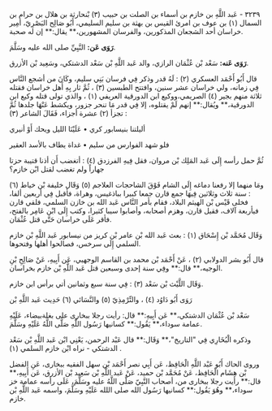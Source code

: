 ٣٢٣٩ - عَبد اللَّهِ بن خازم بن أسماء بن الصلت بن حبيب (٣) بْنحارثة بن هلال بن حرام بن السمال (١) بن عوف بن امرئ القيس بن بهثة بن سليم السليمي، أَبُو صَالِح البَصْرِيّ، أمِير خراسان أحد الشجعان المذكورين، والفرسان المشهورين،** يقال:** إن له صحبة.

**رَوَى عَن:** النَّبِيِّ صلى الله عليه وسَلَّمَ.

**رَوَى عَنه:** سَعْد بْن عُثْمَان الرازي، والد عَبد اللَّهِ بْن سَعْد الدشتكي، وسَعِيد بْن الأزرق.

قال أَبُو أَحْمَد العسكري (٢) : لَهُ قدر وذكر فِي فرسان بَنِي سليم، وكَانَ من أشجع النَّاس فِي زمانه، ولي خراسان عشر سنين، وافتتح الطبسين (٣) ، ثُمَّ ثار بِهِ أَهل خراسان فقتله ثلاثة منهم بجير (٤) الصريمي،ووكيع ابن الدورقية العريفي (١) ، والذي تولى قتله وكيع ابن الدورقية،** ويُقال:** إنهم لَمْ يقتلوه، إلا فِي قدر مَا تنحر جزور، ويكشط عَنْهَا جلدها ثُمَّ تجزأ (٢) عشرة أجزاء، فَقَالَ الشاعر (٣) :

أليلتنا بنيسابور كري • عَلَيْنَا الليل ويحك أَوْ أنيري

فلو شهد الفوارس من سليم • غداة يطاف بالأسد العقير

ثُمَّ حمل رأسه إِلَى عَبد المَلِك بْن مروان، فقل فِيهِ الفرزدق (٤) : أتغضب أَن أذنا قتيبة حزتا جهاراً ولم تغضب لقتل ابْن خازم؟

ومَا منهما إلا رفعنا دماغه إِلَى الشام فَوْقَ الشاحجات العلاجم (٥) وَقَال خليفة بْن خياط (٦) : سنة ثلاث وثلاثين فِيهَا جمع قارن جمعا كبيرا بباذغيس، وهراة، فأقبل فِي أربعين ألفا، فخلى قَيْس بْن الهيثم البلاد، فقام بأمر النَّاس عَبد الله بن خازن السلمي، فلقي قارن فيأربعة آلاف، فقيل قارن، وهزم أصحابه، وأصابوا سيبا كثيرا، وكتب إِلَى ابْن عَامِر بالفتح، فأقر عَلَى خراسان حَتَّى قتل عُثْمَان.

وَقَال مُحَمَّد بْن إِسْحَاق (١) : بعث عَبد الله بْن عامر بْن كريز من نيسابور عَبد اللَّهِ بْن خازم السلمي إِلَى سرخس، فصالحوا أهلها وفتحوها.

قال أَبُو بشر الدولابي (٢) ، عَنْ أَحْمَد بْن محمد بن القاسم الوجهيي، عَن أَبِيهِ، عَنْ صَالِحِ بْنِ الوجيه،** قال:** وفِي سنة إحدى وسبعين قتل عَبد اللَّهِ بْن خازم بخراسان.

وَقَال اللَّيْث بْن سَعْد (٣) : فِي سنة سبع وثمانين أتي برأس ابن خازم.

رَوَى أَبُو دَاوُد (٤) ، والتِّرْمِذِيّ (٥) والنَّسَائي (٦) حَدِيث عَبد اللَّهِ بْن

سَعْد بْن عُثْمَان الدشتكي،** عَن أَبِيهِ:** قال: رأيت رجلا ببخارى على بغلةبيضاء، عَلَيْهِ عمامة سوداء،** يَقُول:** كسانيها رَسُول اللَّهِ صَلَّى اللَّهُ عَلَيْهِ وسَلَّمَ.

وذكره الْبُخَارِي فِي "التاريخ"،** وَقَال:** قال عَبْد الرحمن، يَعْنِي ابْن عَبد اللَّهِ بْن سَعْد الدشتكي - نراه ابْن خازم السلمي (١) .

وروى الحاك أَبُو عَبْد اللَّهِ الْحَافِظ، عَن أَبِي نصر أَحْمَد بْن سهل الفقيه ببخارى، عَنِ الفضل بْن هِشَام الْحَافِظ، عَنْ مُحَمَّد بْن حميد، عَنْ عَبد اللَّهِ بْن سَعِيد بْن الأزرق، عَن أَبِيهِ،** قال:** رأيت رجلا ببخارى من، أصحاب النَّبِيّ صَلَّى اللَّهُ عليه وسَلَّمَ، عَلَى رأسه عمامة خز سوداء،** وهُوَ يَقُول:** كسانيها رَسُول الله صلى اللله عَلَيْهِ وسَلَّمَ، واسمه عَبد اللَّهِ بْن خازم.